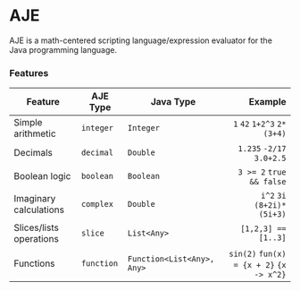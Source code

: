 
AJE
===
AJE is a math-centered scripting language/expression evaluator for the Java programming language.

### Features
|Feature|AJE Type|Java Type|Example|
|---|---|---|---:|
|Simple arithmetic|`integer`| `Integer` |`1` `42` `1+2^3` `2*(3+4)`|
|Decimals|`decimal`| `Double` |`1.235` `-2/17` `3.0+2.5`|
|Boolean logic|`boolean`| `Boolean` |`3 >= 2` `true && false`|
|Imaginary calculations|`complex`| `Double` |`i^2` `3i` `(8+2i)*(5i+3)`|
|Slices/lists operations|`slice`| `List<Any>` |`[1,2,3] == [1..3]`|
|Functions|`function`| `Function<List<Any>, Any>` |`sin(2)` `fun(x) = {x + 2}` `{x -> x^2}`|